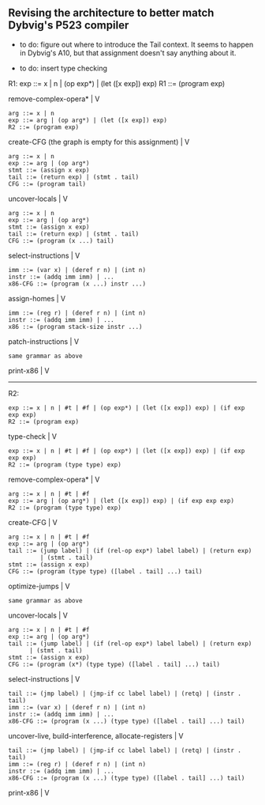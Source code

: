 

Revising the architecture to better match Dybvig's P523 compiler
----------------------------------------------------------------

* to do: figure out where to introduce the Tail context. It seems to
  happen in Dybvig's A10, but that assignment doesn't say anything
  about it.

* to do: insert type checking


R1:
    exp ::= x | n | (op exp*) | (let ([x exp]) exp)
    R1 ::= (program exp)

remove-complex-opera*
|
V

    arg ::= x | n
    exp ::= arg | (op arg*) | (let ([x exp]) exp)
    R2 ::= (program exp)


create-CFG (the graph is empty for this assignment)
|
V

    arg ::= x | n
    exp ::= arg | (op arg*)
    stmt ::= (assign x exp)
	tail ::= (return exp) | (stmt . tail)
    CFG ::= (program tail)

uncover-locals
|
V

    arg ::= x | n
    exp ::= arg | (op arg*)
    stmt ::= (assign x exp)
	tail ::= (return exp) | (stmt . tail)
    CFG ::= (program (x ...) tail)
    
select-instructions
|
V

    imm ::= (var x) | (deref r n) | (int n)
    instr ::= (addq imm imm) | ...
    x86-CFG ::= (program (x ...) instr ...)
    

assign-homes
|
V

    imm ::= (reg r) | (deref r n) | (int n)
    instr ::= (addq imm imm) | ...
    x86 ::= (program stack-size instr ...)
    
patch-instructions
|
V

    same grammar as above

print-x86
|
V



--------------------------------------------------------------------------------

R2:

    exp ::= x | n | #t | #f | (op exp*) | (let ([x exp]) exp) | (if exp exp exp)
    R2 ::= (program exp)

type-check
|
V

    exp ::= x | n | #t | #f | (op exp*) | (let ([x exp]) exp) | (if exp exp exp)
    R2 ::= (program (type type) exp)

remove-complex-opera*
|
V

    arg ::= x | n | #t | #f
    exp ::= arg | (op arg*) | (let ([x exp]) exp) | (if exp exp exp)
    R2 ::= (program (type type) exp)

create-CFG
|
V

    arg ::= x | n | #t | #f
    exp ::= arg | (op arg*)
    tail ::= (jump label) | (if (rel-op exp*) label label) | (return exp)
	         | (stmt . tail)
    stmt ::= (assign x exp)
    CFG ::= (program (type type) ([label . tail] ...) tail)

optimize-jumps
|
V

    same grammar as above

uncover-locals
|
V

    arg ::= x | n | #t | #f
    exp ::= arg | (op arg*)
    tail ::= (jump label) | (if (rel-op exp*) label label) | (return exp)
	      | (stmt . tail)
    stmt ::= (assign x exp)
    CFG ::= (program (x*) (type type) ([label . tail] ...) tail)

select-instructions
|
V

    tail ::= (jmp label) | (jmp-if cc label label) | (retq) | (instr . tail)
    imm ::= (var x) | (deref r n) | (int n)
    instr ::= (addq imm imm) | ...
    x86-CFG ::= (program (x ...) (type type) ([label . tail] ...) tail)

uncover-live, build-interference, allocate-registers
|
V

    tail ::= (jmp label) | (jmp-if cc label label) | (retq) | (instr . tail)
    imm ::= (reg r) | (deref r n) | (int n)
    instr ::= (addq imm imm) | ...
    x86-CFG ::= (program (x ...) (type type) ([label . tail] ...) tail)
    
print-x86
|
V

